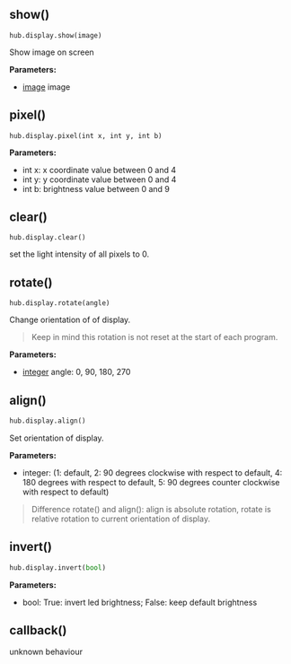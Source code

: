 

## show()

```
hub.display.show(image)
```

Show image on screen

__Parameters:__

*  [image](data_types.md#image) image

## pixel()

```
hub.display.pixel(int x, int y, int b)
```

__Parameters:__

*  int x: x coordinate value between 0 and 4
*  int y: y coordinate value between 0 and 4
*  int b: brightness value between 0 and 9

## clear()

```
hub.display.clear()
```

set the light intensity of all pixels to 0. 

## rotate()

```
hub.display.rotate(angle)
```

Change orientation of of display. 

> Keep in mind this rotation is not reset at the start of each program. 

__Parameters:__

*  [integer](data_types.md#integer) angle: 0, 90, 180, 270

## align()

``` python
hub.display.align()
```
Set orientation of display.

__Parameters:__

*  integer: (1: default, 2: 90 degrees clockwise with respect to default, 4: 180 degrees with respect to default, 5: 90 degrees counter clockwise with respect to default)

> Difference rotate() and align(): align is absolute rotation, rotate is relative rotation to current orientation of display.

## invert()

``` python
hub.display.invert(bool)
```

__Parameters:__

* bool: True: invert led brightness; False: keep default brightness

## callback()

unknown behaviour


